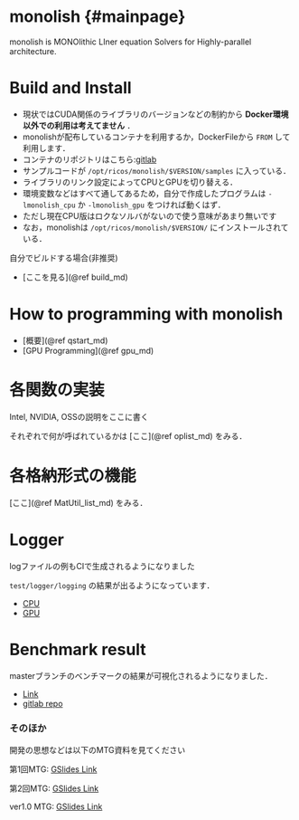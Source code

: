 # monolish {#mainpage}
monolish is MONOlithic LIner equation Solvers for Highly-parallel architecture.

# Build and Install
- 現状ではCUDA関係のライブラリのバージョンなどの制約から **Docker環境以外での利用は考えてません** ．
- monolishが配布しているコンテナを利用するか，DockerFileから `FROM` して利用します．
- コンテナのリポジトリはこちら:[gitlab](https://gitlab.ritc.jp/ricos/monolish/container_registry)
- サンプルコードが `/opt/ricos/monolish/$VERSION/samples` に入っている．
- ライブラリのリンク設定によってCPUとGPUを切り替える．
- 環境変数などはすべて通してあるため，自分で作成したプログラムは `-lmonolish_cpu` か `-lmonolish_gpu` をつければ動くはず．
- ただし現在CPU版はロクなソルバがないので使う意味があまり無いです
- なお，monolishは `/opt/ricos/monolish/$VERSION/` にインストールされている．

自分でビルドする場合(非推奨)
- [ここを見る](@ref build_md) 


# How to programming with monolish
- [概要](@ref qstart_md) 
- [GPU Programming](@ref gpu_md) 

# 各関数の実装
Intel, NVIDIA, OSSの説明をここに書く

それぞれで何が呼ばれているかは [ここ](@ref oplist_md) をみる．

# 各格納形式の機能
[ここ](@ref MatUtil_list_md) をみる．


# Logger
logファイルの例もCIで生成されるようになりました

`test/logger/logging` の結果が出るようになっています．

- [CPU](https://ricos.pages.ritc.jp/monolish/monolish_test_cpu.html)
- [GPU](https://ricos.pages.ritc.jp/monolish/monolish_test_gpu.html)

# Benchmark result
masterブランチのベンチマークの結果が可視化されるようになりました．

- [Link](https://ricos.pages.ritc.jp/monolish_benchmark_result/)
- [gitlab repo](https://gitlab.ritc.jp/ricos/monolish_benchmark_result)


### そのほか
開発の思想などは以下のMTG資料を見てください

第1回MTG: [GSlides Link](https://docs.google.com/presentation/d/1LzTvWe_b_oKFHR2HP7gd1ds7nLxLUi2ncWVo9qk0x0c/edit?usp=sharing)

第2回MTG: [GSlides Link](https://docs.google.com/presentation/d/1bgzDkHm5AHRyxxj2mM09zGMT9P9IkH21UNLrKanhyG0/edit?usp=sharing)

ver1.0 MTG: [GSlides Link](https://docs.google.com/presentation/d/12LJXbFmAmKcEWtkIBCZm_klpqmAP6MIuvYCRAZnvwqQ/edit?usp=sharing)
